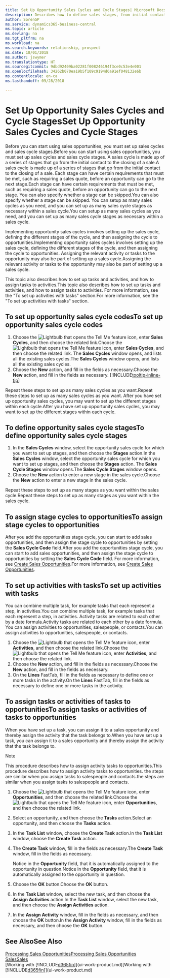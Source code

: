 ```yaml
---
title: Set Up Opportunity Sales Cycles and Cycle Stages| Microsoft Docs
description: Describes how to define sales stages, from initial contact to closing, to create a sales cycle and assign it to opportunities in Business Central.
author: SorenGP
ms.service: dynamics365-business-central
ms.topic: article
ms.devlang: na
ms.tgt_pltfrm: na
ms.workload: na
ms.search.keywords: relationship, prospect
ms.date: 10/01/2018
ms.author: jswymer
ms.translationtype: HT
ms.sourcegitcommit: 9dbd92409ba02281f008246194f3ce0c53e4e001
ms.openlocfilehash: 34262b070ea19b5f109c9194d6a91ef048132e6b
ms.contentlocale: en-ca
ms.lasthandoff: 09/28/2018

---
```

# <a name="set-up-opportunity-sales-cycles-and-cycle-stages"></a><span data-ttu-id="0666d-103">Set Up Opportunity Sales Cycles and Cycle Stages</span><span class="sxs-lookup"><span data-stu-id="0666d-103">Set Up Opportunity Sales Cycles and Cycle Stages</span></span>
<span data-ttu-id="0666d-104">Before you can start using sales opportunities, you must set up sales cycles and sales cycle stages.</span><span class="sxs-lookup"><span data-stu-id="0666d-104">Before you can start using sales opportunities, you must set up sales cycles and sales cycle stages.</span></span> <span data-ttu-id="0666d-105">A sales cycle is made up of a series of stages that go from the initial contact to the closing of a sale.</span><span class="sxs-lookup"><span data-stu-id="0666d-105">A sales cycle is made up of a series of stages that go from the initial contact to the closing of a sale.</span></span> <span data-ttu-id="0666d-106">Each stage can have certain requirements that must be met, such as requiring a sales quote, before an opportunity can go to the next stage.</span><span class="sxs-lookup"><span data-stu-id="0666d-106">Each stage can have certain requirements that must be met, such as requiring a sales quote, before an opportunity can go to the next stage.</span></span> <span data-ttu-id="0666d-107">You can also specify whether a stage can be skipped.</span><span class="sxs-lookup"><span data-stu-id="0666d-107">You can also specify whether a stage can be skipped.</span></span> <span data-ttu-id="0666d-108">You can setup as many sales cycles as you need, and you can set up as many sales cycle stages as necessary within a sales cycle.</span><span class="sxs-lookup"><span data-stu-id="0666d-108">You can setup as many sales cycles as you need, and you can set up as many sales cycle stages as necessary within a sales cycle.</span></span>

<span data-ttu-id="0666d-109">Implementing opportunity sales cycles involves setting up the sales cycle, defining the different stages of the cycle, and then assigning the cycle to opportunities.</span><span class="sxs-lookup"><span data-stu-id="0666d-109">Implementing opportunity sales cycles involves setting up the sales cycle, defining the different stages of the cycle, and then assigning the cycle to opportunities.</span></span> <span data-ttu-id="0666d-110">Assigning the relevant activity or tasks to the opportunity may also be part of setting up a sales cycle.</span><span class="sxs-lookup"><span data-stu-id="0666d-110">Assigning the relevant activity or tasks to the opportunity may also be part of setting up a sales cycle.</span></span>

<span data-ttu-id="0666d-111">This topic also describes how to set up tasks and activities, and how to assign tasks to activities.</span><span class="sxs-lookup"><span data-stu-id="0666d-111">This topic also describes how to set up tasks and activities, and how to assign tasks to activities.</span></span> <span data-ttu-id="0666d-112">For more information, see the "To set up activities with tasks" section.</span><span class="sxs-lookup"><span data-stu-id="0666d-112">For more information, see the "To set up activities with tasks" section.</span></span>

## <a name="to-set-up-opportunity-sales-cycle-codes"></a><span data-ttu-id="0666d-113">To set up opportunity sales cycle codes</span><span class="sxs-lookup"><span data-stu-id="0666d-113">To set up opportunity sales cycle codes</span></span>
1. <span data-ttu-id="0666d-114">Choose the ![Lightbulb that opens the Tell Me feature](media/ui-search/search_small.png "Tell me what you want to do") icon, enter **Sales Cycles**, and then choose the related link.</span><span class="sxs-lookup"><span data-stu-id="0666d-114">Choose the ![Lightbulb that opens the Tell Me feature](media/ui-search/search_small.png "Tell me what you want to do") icon, enter **Sales Cycles**, and then choose the related link.</span></span> <span data-ttu-id="0666d-115">The **Sales Cycles** window opens, and lists all the existing sales cycles.</span><span class="sxs-lookup"><span data-stu-id="0666d-115">The **Sales Cycles** window opens, and lists all the existing sales cycles.</span></span>
2. <span data-ttu-id="0666d-116">Choose the **New** action, and fill in the fields as necessary.</span><span class="sxs-lookup"><span data-stu-id="0666d-116">Choose the **New** action, and fill in the fields as necessary.</span></span> [!INCLUDE[tooltip-inline-tip](includes/tooltip-inline-tip_md.md)]

<span data-ttu-id="0666d-117">Repeat these steps to set up as many sales cycles as you want.</span><span class="sxs-lookup"><span data-stu-id="0666d-117">Repeat these steps to set up as many sales cycles as you want.</span></span> <span data-ttu-id="0666d-118">After you have set up opportunity sales cycles, you may want to set up the different stages within each cycle.</span><span class="sxs-lookup"><span data-stu-id="0666d-118">After you have set up opportunity sales cycles, you may want to set up the different stages within each cycle.</span></span>

## <a name="to-define-opportunity-sales-cycle-stages"></a><span data-ttu-id="0666d-119">To define opportunity sales cycle stages</span><span class="sxs-lookup"><span data-stu-id="0666d-119">To define opportunity sales cycle stages</span></span>
1. <span data-ttu-id="0666d-120">In the **Sales Cycles** window, select the opportunity sales cycle for which you want to set up stages, and then choose the **Stages** action.</span><span class="sxs-lookup"><span data-stu-id="0666d-120">In the **Sales Cycles** window, select the opportunity sales cycle for which you want to set up stages, and then choose the **Stages** action.</span></span> <span data-ttu-id="0666d-121">The **Sales Cycle Stages** window opens.</span><span class="sxs-lookup"><span data-stu-id="0666d-121">The **Sales Cycle Stages** window opens.</span></span>
2. <span data-ttu-id="0666d-122">Choose the **New** action to enter a new stage in the sales cycle.</span><span class="sxs-lookup"><span data-stu-id="0666d-122">Choose the **New** action to enter a new stage in the sales cycle.</span></span>

<span data-ttu-id="0666d-123">Repeat these steps to set up as many stages as you want within the sales cycle.</span><span class="sxs-lookup"><span data-stu-id="0666d-123">Repeat these steps to set up as many stages as you want within the sales cycle.</span></span>

## <a name="to-assign-stage-cycles-to-opportunities"></a><span data-ttu-id="0666d-124">To assign stage cycles to opportunities</span><span class="sxs-lookup"><span data-stu-id="0666d-124">To assign stage cycles to opportunities</span></span>
<span data-ttu-id="0666d-125">After you add the opportunities stage cycle, you can start to add sales opportunities, and then assign the stage cycle to opportunities by setting the **Sales Cycle Code** field.</span><span class="sxs-lookup"><span data-stu-id="0666d-125">After you add the opportunities stage cycle, you can start to add sales opportunities, and then assign the stage cycle to opportunities by setting the **Sales Cycle Code** field.</span></span> <span data-ttu-id="0666d-126">For more information, see [Create Sales Opportunities](marketing-how-create-opportunities.md).</span><span class="sxs-lookup"><span data-stu-id="0666d-126">For more information, see [Create Sales Opportunities](marketing-how-create-opportunities.md).</span></span>

## <a name="to-set-up-activities-with-tasks"></a><span data-ttu-id="0666d-127">To set up activities with tasks</span><span class="sxs-lookup"><span data-stu-id="0666d-127">To set up activities with tasks</span></span>
<span data-ttu-id="0666d-128">You can combine multiple task, for example tasks that each represent a step, in activities.</span><span class="sxs-lookup"><span data-stu-id="0666d-128">You can combine multiple task, for example tasks that each represent a step, in activities.</span></span> <span data-ttu-id="0666d-129">Activity tasks are related to each other by a date formula.</span><span class="sxs-lookup"><span data-stu-id="0666d-129">Activity tasks are related to each other by a date formula.</span></span> <span data-ttu-id="0666d-130">You can assign activities to opportunities, salespeople, or contacts.</span><span class="sxs-lookup"><span data-stu-id="0666d-130">You can assign activities to opportunities, salespeople, or contacts.</span></span>

1. <span data-ttu-id="0666d-131">Choose the ![Lightbulb that opens the Tell Me feature](media/ui-search/search_small.png "Tell me what you want to do") icon, enter **Activities**, and then choose the related link.</span><span class="sxs-lookup"><span data-stu-id="0666d-131">Choose the ![Lightbulb that opens the Tell Me feature](media/ui-search/search_small.png "Tell me what you want to do") icon, enter **Activities**, and then choose the related link.</span></span>
2. <span data-ttu-id="0666d-132">Choose the **New** action, and fill in the fields as necessary.</span><span class="sxs-lookup"><span data-stu-id="0666d-132">Choose the **New** action, and fill in the fields as necessary.</span></span>
3. <span data-ttu-id="0666d-133">On the **Lines** FastTab, fill in the fields as necessary to define one or more tasks in the activity.</span><span class="sxs-lookup"><span data-stu-id="0666d-133">On the **Lines** FastTab, fill in the fields as necessary to define one or more tasks in the activity.</span></span>

## <a name="to-assign-tasks-or-activities-of-tasks-to-opportunities"></a><span data-ttu-id="0666d-134">To assign tasks or activities of tasks to opportunities</span><span class="sxs-lookup"><span data-stu-id="0666d-134">To assign tasks or activities of tasks to opportunities</span></span>
<span data-ttu-id="0666d-135">When you have set up a task, you can assign it to a sales opportunity and thereby assign the activity that the task belongs to.</span><span class="sxs-lookup"><span data-stu-id="0666d-135">When you have set up a task, you can assign it to a sales opportunity and thereby assign the activity that the task belongs to.</span></span>

> [!NOTE]  
>   <span data-ttu-id="0666d-136">This procedure describes how to assign activity tasks to opportunities.</span><span class="sxs-lookup"><span data-stu-id="0666d-136">This procedure describes how to assign activity tasks to opportunities.</span></span> <span data-ttu-id="0666d-137">the steps are similar when you assign tasks to salespeople and contacts.</span><span class="sxs-lookup"><span data-stu-id="0666d-137">the steps are similar when you assign tasks to salespeople and contacts.</span></span>

1. <span data-ttu-id="0666d-138">Choose the ![Lightbulb that opens the Tell Me feature](media/ui-search/search_small.png "Tell me what you want to do") icon, enter **Opportunities**, and then choose the related link.</span><span class="sxs-lookup"><span data-stu-id="0666d-138">Choose the ![Lightbulb that opens the Tell Me feature](media/ui-search/search_small.png "Tell me what you want to do") icon, enter **Opportunities**, and then choose the related link.</span></span>
2. <span data-ttu-id="0666d-139">Select an opportunity, and then choose the **Tasks** action.</span><span class="sxs-lookup"><span data-stu-id="0666d-139">Select an opportunity, and then choose the **Tasks** action.</span></span>
3. <span data-ttu-id="0666d-140">In the **Task List** window, choose the **Create Task** action.</span><span class="sxs-lookup"><span data-stu-id="0666d-140">In the **Task List** window, choose the **Create Task** action.</span></span>
4.  <span data-ttu-id="0666d-141">The **Create Task** window, fill in the fields as necessary.</span><span class="sxs-lookup"><span data-stu-id="0666d-141">The **Create Task** window, fill in the fields as necessary.</span></span>

    <span data-ttu-id="0666d-142">Notice in the **Opportunity** field, that it is automatically assigned to the opportunity in question.</span><span class="sxs-lookup"><span data-stu-id="0666d-142">Notice in the **Opportunity** field, that it is automatically assigned to the opportunity in question.</span></span>
5. <span data-ttu-id="0666d-143">Choose the **OK** button.</span><span class="sxs-lookup"><span data-stu-id="0666d-143">Choose the **OK** button.</span></span>
6. <span data-ttu-id="0666d-144">In the **Task List** window, select the new task, and then choose the **Assign Activities** action.</span><span class="sxs-lookup"><span data-stu-id="0666d-144">In the **Task List** window, select the new task, and then choose the **Assign Activities** action.</span></span>
7. <span data-ttu-id="0666d-145">In the **Assign Activity** window, fill in the fields as necessary, and then choose the **OK** button.</span><span class="sxs-lookup"><span data-stu-id="0666d-145">In the **Assign Activity** window, fill in the fields as necessary, and then choose the **OK** button.</span></span>

## <a name="see-also"></a><span data-ttu-id="0666d-146">See Also</span><span class="sxs-lookup"><span data-stu-id="0666d-146">See Also</span></span>
[<span data-ttu-id="0666d-147">Processing Sales Opportunities</span><span class="sxs-lookup"><span data-stu-id="0666d-147">Processing Sales Opportunities</span></span>](marketing-processing-sales-opportunities.md)  
[<span data-ttu-id="0666d-148">Sales</span><span class="sxs-lookup"><span data-stu-id="0666d-148">Sales</span></span>](sales-manage-sales.md)  
<span data-ttu-id="0666d-149">[Working with [!INCLUDE[d365fin](includes/d365fin_md.md)]](ui-work-product.md)</span><span class="sxs-lookup"><span data-stu-id="0666d-149">[Working with [!INCLUDE[d365fin](includes/d365fin_md.md)]](ui-work-product.md)</span></span>

